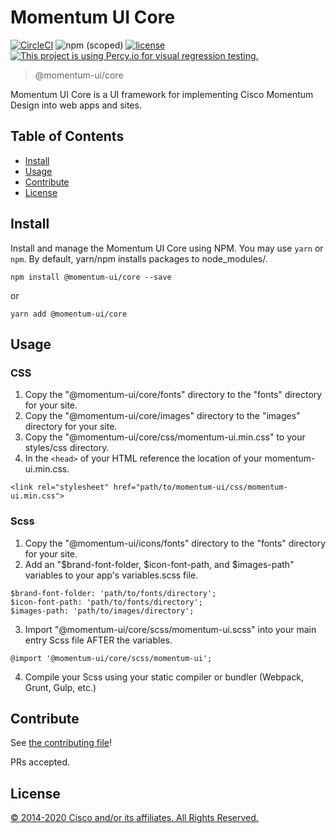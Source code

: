 # Momentum UI Core

[![CircleCI](https://img.shields.io/circleci/project/github/momentum-design/momentum-ui/master.svg)](https://circleci.com/gh/momentum-design/momentum-ui/)
![npm (scoped)](https://img.shields.io/npm/v/@momentum-ui/core.svg)
[![license](https://img.shields.io/github/license/momentum-design/momentum-ui.svg?color=blueviolet)](https://github.com/momentum-design/momentum-ui/blob/master/core/LICENSE)
[![This project is using Percy.io for visual regression testing.](https://percy.io/static/images/percy-badge.svg)](https://percy.io/Momentum-Design/momentum-ui)

> @momentum-ui/core

Momentum UI Core is a UI framework for implementing Cisco Momentum Design into web apps and sites.

## Table of Contents

- [Install](#install)
- [Usage](#usage)
- [Contribute](#contribute)
- [License](#license)

## Install

Install and manage the Momentum UI Core using NPM. You may use `yarn` or `npm`. By default, yarn/npm installs packages to node_modules/.

`npm install @momentum-ui/core --save`

or

`yarn add @momentum-ui/core`

## Usage

### CSS

1. Copy the "@momentum-ui/core/fonts" directory to the "fonts" directory for your site.
2. Copy the "@momentum-ui/core/images" directory to the "images" directory for your site.
3. Copy the "@momentum-ui/core/css/momentum-ui.min.css" to your styles/css directory.
4. In the `<head>` of your HTML reference the location of your momentum-ui.min.css.

  `<link rel="stylesheet" href="path/to/momentum-ui/css/momentum-ui.min.css">`

### Scss

1. Copy the "@momentum-ui/icons/fonts" directory to the "fonts" directory for your site.
2. Add an "$brand-font-folder, $icon-font-path, and $images-path" variables to your app's variables.scss file.

```
$brand-font-folder: 'path/to/fonts/directory';
$icon-font-path: 'path/to/fonts/directory';
$images-path: 'path/to/images/directory';
```

3. Import "@momentum-ui/core/scss/momentum-ui.scss" into your main entry Scss file AFTER the variables.

`@import '@momentum-ui/core/scss/momentum-ui';`

4. Compile your Scss using your static compiler or bundler (Webpack, Grunt, Gulp, etc.)

## Contribute

See [the contributing file](CONTRIBUTING.md)!

PRs accepted.

## License

[© 2014-2020 Cisco and/or its affiliates. All Rights Reserved.](../LICENSE)
